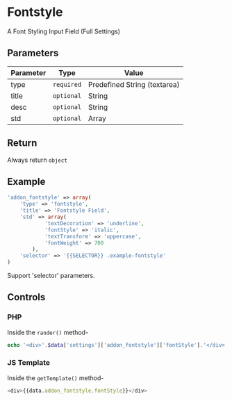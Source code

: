 # Fontstyle 
A Font Styling Input Field (Full Settings)

## Parameters
Parameter | Type | Value
--- | --- | ---
type | `required` | Predefined String (textarea)
title | `optional` | String
desc | `optional` | String
std | `optional` | Array

## Return
Always return `object`

## Example
```php
'addon_fontstyle' => array(
	'type' => 'fontstyle',
	'title' => 'Fontstyle Field',
	'std' => array(
		    'textDecoration' => 'underline',
		    'fontStyle' => 'italic',
		    'textTransform' => 'uppercase',
		    'fontWeight' => 700
		),
	'selector' => '{{SELECTOR}} .example-fontstyle'
)
```
Support 'selector' parameters.


## Controls
### PHP
Inside the `rander()` method-
```php
echo '<div>'.$data['settings']['addon_fontstyle']['fontStyle'].'</div>';
```

### JS Template
Inside the `getTemplate()` method-
```js
<div>{{data.addon_fontstyle.fontStyle}}</div>
```
